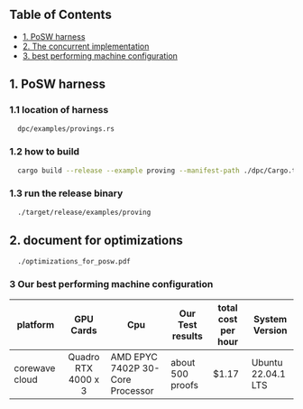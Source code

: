 ## Table of Contents

* [1. PoSW harness](#1-overview)
* [2. The concurrent implementation](#2-build-guide)
* [3. best performing machine configuration](#3-usage-guide)

## 1. PoSW harness
### 1.1 location of harness
```bash
  dpc/examples/provings.rs
```

### 1.2 how to build
```bash
  cargo build --release --example proving --manifest-path ./dpc/Cargo.toml
```

### 1.3 run the release binary
```bash
  ./target/release/examples/proving
```

## 2. document for optimizations
```bash
  ./optimizations_for_posw.pdf
```


### 3 Our best performing machine configuration
| platform | GPU Cards         |          Cpu       |    Our Test results |  total cost per hour | System Version | 
|---------|:-----------------:|--------------------|---------------------|----------------------|----------------------|
| corewave cloud    |    Quadro RTX 4000 x 3| AMD EPYC 7402P 30-Core Processor|   about 500 proofs |   $1.17 | Ubuntu 22.04.1 LTS | 

